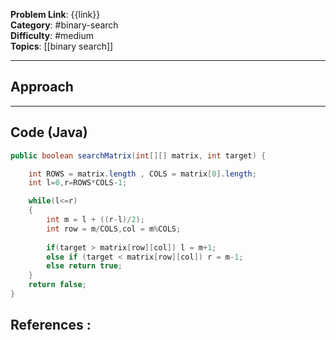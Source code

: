 
**Problem Link**: {{link}}  
**Category**: #binary-search  
**Difficulty**: #medium  
**Topics**: [[binary search]]

---

## Approach

<!-- Describe your approach and reasoning here -->

---

## Code (Java)

```java
public boolean searchMatrix(int[][] matrix, int target) {

	int ROWS = matrix.length , COLS = matrix[0].length;	
	int l=0,r=ROWS*COLS-1;

	while(l<=r)	
	{	
		int m = l + ((r-l)/2);		
		int row = m/COLS,col = m%COLS;
		
		if(target > matrix[row][col]) l = m+1;		
		else if (target < matrix[row][col]) r = m-1;		
		else return true;	
	}	
	return false;
}

```


## References :